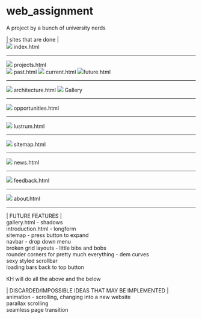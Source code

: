# web_assignment
A project by a bunch of university nerds

| sites that are done |  
<img src="http://progressed.io/bar/99?title=Progress"> index.html  
***

<img src="http://progressed.io/bar/0?title=Pending"> projects.html   
<img src="http://progressed.io/bar/0?title=Pending"> past.html <img src="http://progressed.io/bar/0?title=Pending"> current.html <img src="http://progressed.io/bar/0?title=Pending">future.html  
***

<img src="http://progressed.io/bar/0?title=Pending"> architecture.html <img src="http://progressed.io/bar/0?title=Pending"> Gallery  
***

<img src="http://progressed.io/bar/0?title=Pending"> opportunities.html 
***

<img src="http://progressed.io/bar/90?title=Progress"> lustrum.html  
***

<img src="http://progressed.io/bar/100?title=Finished"> sitemap.html  
***

<img src="http://progressed.io/bar/0?title=Pending"> news.html  
***

<img src="http://progressed.io/bar/70?title=Progress"> feedback.html  
*** 

<img src="http://progressed.io/bar/1?title=Pending"> about.html  
***


|	FUTURE FEATURES		|   
gallery.html - shadows  
introduction.html - longform  
sitemap - press button to expand  
navbar - drop down menu  
broken grid layouts - little bibs and bobs  
rounder corners for pretty much everything - dem curves  
sexy styled scrollbar  
loading bars
back to top button 

KH will do all the above and the below
  
| DISCARDED/IMPOSSIBLE IDEAS THAT MAY BE IMPLEMENTED	|  
animation - scrolling, changing into a new website  
parallax scrolling  
seamless page transition  








